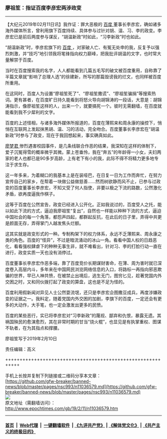 ### 廖祖笙：指证百度李彦宏两涉政变
------------------------

<p>
 【大纪元2019年02月11日讯】我作证：罪大恶极的
 <a href="http://www.epochtimes.com/gb/tag/%E7%99%BE%E5%BA%A6.html">
  百度
 </a>
 董事长李彦宏，确如诸多海外媒体所言，曾利用旗下百度持续、具体参与过针对胡、温、习、李的政变。李彦宏已是前后两度参与谋反，“胡温新政”时如此，“习李新政”时也如此。
</p>
<p>
 “胡温新政”时，李彦宏旗下的
 <a href="http://www.epochtimes.com/gb/tag/%E7%99%BE%E5%BA%A6.html">
  百度
 </a>
 ，对家破人亡、有冤无处申的我，反复予以强烈刺激，并“技巧”地引领我将笔锋指向权力巅峰，把我批评胡温的文字，也时常大量解禁于百度。
</p>
<p>
 当时在百度搜索我的名字，人人都能看到几篇五毛写的破文被百度重用，自称靠了半篇文章就“影响了总理人选”的徐建新，所写的那篇毁谤我的烂文，也同样被百度所重用。
</p>
<p>
 在这同时，百度人为设置“廖祖笙死了”、“廖祖笙撒谎”、“廖祖笙骗捐”等搜索热词。更有甚者，在百度旷日持久能看到将怒火导向胡锦涛的一段话，大意是：胡锦涛指示，像廖祖笙这样的人，出来一个，就要搞死一个。彼时无需翻墙，在百度就能看到我不少犀利的文字。
</p>
<p>
 百度的上述怪相，与诸多海外媒体所报道的，百度在薄熙来和周永康的操控下，悄悄在互联网上发起抹黑胡、温、习的活动，完全吻合。百度董事长李彦宏在“胡温新政”时参与了政变，现在于我回想起来，事实确真如此。
</p>
<p>
 <a href="http://www.epochtimes.com/gb/tag/%E5%BB%96%E6%A2%A6%E5%90%9B.html">
  廖梦君
 </a>
 惨烈遇害校园事件，是几条线联合作恶的结果，我深知在这样的体制下，爱子沉冤得雪的概率微乎其微。蒙上苍垂怜，我在“奔五”的年龄得一小女，夫妇两家的老人也都已是90多岁高龄，上有老下有小的我，此际不得不将精力更多地专注于求生存。
</p>
<p>
 这一年多来，为着糊口的我基本上是在装哑巴，在日复一日为工作而奔忙，在努力宣传自己的家乡，在帮着一块做公益做慈善……然而树欲静而风不止，已参与过政变的百度董事长李彦宏，不知又受了何人指使，非要以极之下流的路数，公然激化矛盾，欲再度逼我作棋子。
</p>
<p>
 这等于百度在公然宣告，政变已经进入公开化。正如我说过的，百度受人之托，能以如此下流的方式，逼迫我廖祖笙“复出”，自然也一样能以种种下流的方式，逼迫中国社会的每一个角落，都怨声四起，都群起反抗，在此后的日子里，弄得中共更是颜面无存，弄得掌门人越发焦头烂额。
</p>
<p>
 这其实就是政变形式的一种。专制构架下的权力体系，永远不乏薄熙来、周永康之类的角色。百度的“怪异”，不过是暗流涌动的冰山一角。看看中国人权的日趋恶化，看看强权肆虐下的种种无事生非，就不难看出，针对习、李的打脸行动一直在进行，政变实质一天也没有消停过。
</p>
<p>
 百度董事长李彦宏作恶多端，靠了百度竞价长期谋财害命，在薄、周为害时就已深度卷入高层内斗，多年来在中国网民浏览网络信息的入口，将路标一再指向邪恶欺骗的世界，早已人神共愤，在被禁止出境后，逃生无门，图穷匕见，趁著党国内外交困之时，又和同伙拨打起了政变的算盘，这也是不足为怪的。
</p>
<p>
 百度利用假新闻对异见人士公然耍流氓，还只是李彦宏企图撒豆成兵，再度涉嫌政变的证据之一。我料定，随着党国内外交困的加剧，李旗下的百度，一定还会有更多的大动作，大手笔，也一定会激发出更多的民愤。
</p>
<p>
 百度的某些恶行，实已将李彦宏对“习李新政”的蔑视、鄙弃和仇恨，暴露无遗。其祸国殃民的愈演愈烈，其在非常时期的甘当“烧火棍”，也显见是有执掌重权、图谋不轨者，在为其指点和撑腰。
</p>
<p>
 廖祖笙写于2019年2月10日
</p>
<p>
 责任编辑：高义
</p>

+++++++++++++++++++++++++++++++++++++++++++++++++++++++++++<br/><br/>
手机上长按并复制下列链接或二维码分享本文章：<br/>
[https://github.com/gfw-breaker/banned-news/blob/master/pages/nsc993/n11036579.md](https://github.com/gfw-breaker/banned-news/blob/master/pages/nsc993/n11036579.md)<br/>
[<img src='https://github.com/gfw-breaker/banned-news/blob/master/pages/nsc993/n11036579.md.png'/>](https://github.com/gfw-breaker/banned-news/blob/master/pages/nsc993/n11036579.md)<br/>
原文地址（需翻墙访问）：http://www.epochtimes.com/gb/19/2/11/n11036579.htm


------------------------
#### [首页](https://github.com/gfw-breaker/banned-news/blob/master/README.md) &nbsp;|&nbsp; [Web代理](https://github.com/labour-camp/helloworld) &nbsp;|&nbsp; [一键翻墙软件](https://github.com/gfw-breaker/nogfw/blob/master/README.md) &nbsp;| [《九评共产党》](https://github.com/gfw-breaker/9ping.md/blob/master/README.md#九评之一评共产党是什么) | [《解体党文化》](https://github.com/gfw-breaker/jtdwh.md/blob/master/README.md) | [《共产主义的终极目的》](https://github.com/gfw-breaker/gczydzjmd.md/blob/master/README.md)

